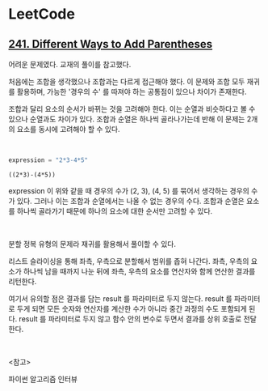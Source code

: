 # LeetCode

## [241. Different Ways to Add Parentheses](https://leetcode.com/problems/different-ways-to-add-parentheses/)

어려운 문제였다. 교재의 풀이를 참고했다.

처음에는 조합을 생각했으나 조합과는 다르게 접근해야 했다. 이 문제와 조합 모두 재귀를 활용하며, 가능한 '경우의 수' 를 따져야 하는 공통점이 있으나 차이가 존재한다.

조합과 달리 요소의 순서가 바뀌는 것을 고려해야 한다. 이는 순열과 비슷하다고 볼 수 있으나 순열과도 차이가 있다. 조합과 순열은 하나씩 골라나가는데 반해 이 문제는 2개의 요소를 동시에 고려해야 할 수 있다.

<br>

```python
expression = "2*3-4*5"
```

```
((2*3)-(4*5))
```

expression 이 위와 같을 때 경우의 수가 (2, 3), (4, 5) 를 묶어서 생각하는 경우의 수가 있다. 그러나 이는 조합과 순열에서는 나올 수 없는 경우의 수다. 조합과 순열은 요소를 하나씩 골라가기 때문에 하나의 요소에 대한 순서만 고려할 수 있다.

<br>

분할 정복 유형의 문제라 재귀를 활용해서 풀이할 수 있다. 

리스트 슬라이싱을 통해 좌측, 우측으로 분할해서 범위를 좁혀 나간다. 좌측, 우측의 요소가 하나씩 남을 때까지 나눈 뒤에 좌측, 우측의 요소를 연산자와 함께 연산한 결과를 리턴한다. 

여기서 유의할 점은 결과를 담는 result 를 파라미터로 두지 않는다. result 를 파라미터로 두게 되면 모든 숫자와 연산자를 계산한 수가 아니라 중간 과정의 수도 포함되게 된다. result 를 파라미터로 두지 않고 함수 안의 변수로 두면서 결과를 상위 호출로 전달한다.

<br>

<참고>

파이썬 알고리즘 인터뷰

